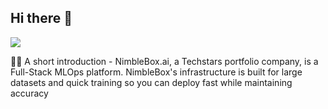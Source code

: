 
## Hi there 👋

<img src="https://nimblebox.ai/webstatic/images/site-logo.png" />
<br />


🙋‍♀️ A short introduction - NimbleBox.ai, a Techstars portfolio company, is a Full-Stack MLOps platform. NimbleBox's infrastructure is built for large datasets and quick training so you can deploy fast while maintaining accuracy

